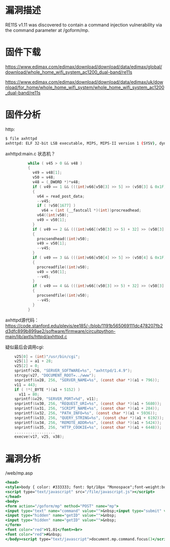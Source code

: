 # 漏洞描述

RE11S v1.11 was discovered to contain a command injection vulnerability via the command parameter at /goform/mp.

# 固件下载

https://www.edimax.com/edimax/download/download/data/edimax/global/download/whole_home_wifi_system_ac1200_dual-band/re11s

https://www.edimax.com/edimax/download/download/data/edimax/uk/download/for_home/whole_home_wifi_system/whole_home_wifi_system_ac1200_dual-band/re11s

# 固件分析

http:

```sh
$ file axhttpd 
axhttpd: ELF 32-bit LSB executable, MIPS, MIPS-II version 1 (SYSV), dynamically linked, interpreter /lib/ld-uClibc.so.0, stripped
```

axhttpd:main.c 状态机？

```c
          while ( v45 > 0 && v48 )
          {
            v49 = v48[1];
            v50 = v48;
            v48 = (_DWORD *)*v48;
            if ( v49 == 1 && (((int)v66[v50[3] >> 5] >> (v50[3] & 0x1F)) & 1) != 0 )
            {
              v64 = read_post_data;
              --v45;
              if ( !v50[1677] )
                v64 = (int (__fastcall *)(int))procreadhead;
              v64((int)v50);
              v49 = v50[1];
            }
            if ( v49 == 2 && (((int)v66[(v50[3] >> 5) + 32] >> (v50[3] & 0x1F)) & 1) != 0 )
            {
              procsendhead((int)v50);
              v49 = v50[1];
              --v45;
            }
            if ( v49 == 3 && (((int)v66[v50[4] >> 5] >> (v50[4] & 0x1F)) & 1) != 0 )
            {
              procreadfile((int)v50);
              v49 = v50[1];
              --v45;
            }
            if ( v49 == 4 && (((int)v66[(v50[3] >> 5) + 32] >> (v50[3] & 0x1F)) & 1) != 0 )
            {
              procsendfile((int)v50);
              --v45;
            }
          }
```

axhttpd源代码：https://code.stanford.edu/plevis/ee185/-/blob/1191b565069111dc478207fb2d3dfc899b899ae2/software/firmware/circuitpython-main/lib/axtls/httpd/axhttpd.c

疑似最后会调用cgi:

```c
    v25[0] = (int)"/usr/bin/cgi";
    v25[1] = a1 + 28;
    v25[2] = 0;
    sprintf(v26, "SERVER_SOFTWARE=%s", "axhttpd/1.4.9");
    strcpy(v27, "DOCUMENT_ROOT=../www");
    snprintf(&v28, 256, "SERVER_NAME=%s", (const char *)(a1 + 796));
    v11 = 443;
    if ( !*(_BYTE *)(a1 + 5152) )
      v11 = 80;
    sprintf(&v29, "SERVER_PORT=%d", v11);
    snprintf(&v30, 256, "REQUEST_URI=%s", (const char *)(a1 + 5680));
    snprintf(&v31, 256, "SCRIPT_NAME=%s", (const char *)(a1 + 284));
    snprintf(&v32, 256, "PATH_INFO=%s", (const char *)(a1 + 5936));
    snprintf(&v33, 256, "QUERY_STRING=%s", (const char *)(a1 + 6192));
    snprintf(&v34, 256, "REMOTE_ADDR=%s", (const char *)(a1 + 5424));
    snprintf(&v35, 256, "HTTP_COOKIE=%s", (const char *)(a1 + 6448));
    ..................
    execve(v17, v25, v38);
```

# 漏洞分析

/web/mp.asp

```asp
<head>
<style>body { color: #333333; font: 9pt/18px "Monospace";font-weight:bold; }</style>
<script type="text/javascript" src="/file/javascript.js"></script>
</head>
<body>
<form action="/goform/mp" method="POST" name="mp">
<input type="text" name="command" value="">&nbsp;<input type="submit" value="GO">
<input type="hidden" name="getID" value="">&nbsp;
<input type="hidden" name="getID" value="">&nbsp;
</form>
<font color="red">V1.01</font><br>
<font color="red">#&nbsp;
</body><script type="text/javascript">document.mp.command.focus()</script>
```